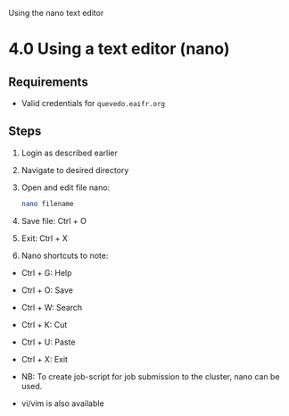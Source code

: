 Using the nano text editor
# 4.0 Using a text editor (nano)

## Requirements
- Valid credentials for `quevedo.eaifr.org`

## Steps
1. Login as described earlier  
2. Navigate to desired directory  
3. Open and edit file nano:
   ```bash
   nano filename
   ```
4. Save file: Ctrl + O

5. Exit: Ctrl + X

6. Nano shortcuts to note:

- Ctrl + G: Help
- Ctrl + O: Save
- Ctrl + W: Search
- Ctrl + K: Cut
- Ctrl + U: Paste
- Ctrl + X: Exit

- NB: To create job-script for job submission to the cluster, nano can be used. 
- vi/vim is also available